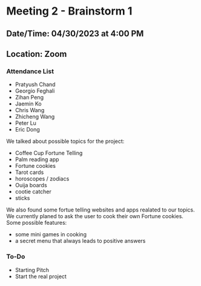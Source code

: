 # Meeting 2 - Brainstorm 1
## Date/Time: 04/30/2023 at 4:00 PM
## Location: Zoom

### Attendance List
- Pratyush Chand
- Georgio Feghali
- Zihan Peng
- Jaemin Ko
- Chris Wang
- Zhicheng Wang
- Peter Lu
- Eric Dong

We talked about possible topics for the project:
 - Coffee Cup Fortune Telling
 - Palm reading app
 - Fortune cookies
 - Tarot cards
 - horoscopes / zodiacs
 - Ouija boards
 - cootie catcher
 - sticks

We also found some fortue telling websites and apps realated to our topics.
We currently planed to ask the user to cook their own Fortune cookies.
Some possible features:
 - some mini games in cooking
 - a secret menu that always leads to positive answers
 
 ### To-Do
 - Starting Pitch
 - Start the real project

